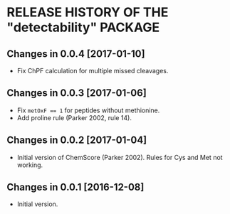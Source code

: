 # RELEASE HISTORY OF THE "detectability" PACKAGE

## Changes in 0.0.4 [2017-01-10]

- Fix ChPF calculation for multiple missed cleavages.

## Changes in 0.0.3 [2017-01-06]

- Fix `metOxF == 1` for peptides without methionine.
- Add proline rule (Parker 2002, rule 14).

## Changes in 0.0.2 [2017-01-04]

- Initial version of ChemScore (Parker 2002). Rules for Cys and Met not working.

## Changes in 0.0.1 [2016-12-08]

- Initial version.
